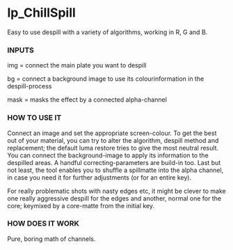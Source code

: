 # lp_ChillSpill

Easy to use despill with a variety of algorithms, working in R, G and B.

### INPUTS
img = connect the main plate you want to despill

bg = connect a background image to use its colourinformation in the despill-process

mask = masks the effect by a connected alpha-channel

### HOW TO USE IT
Connect an image and set the appropriate screen-colour. To get the best out of your material, you can try to alter the algorithm, despill method and replacement; the default luma restore tries to give the most neutral result.
You can connect the background-image to apply its information to the despilled areas. A handful correcting-parameters are build-in too.
Last but not least, the tool enables you to shuffle a spillmatte into the alpha channel, in case you need it for further adjustments (or for an entire key).

For really problematic shots with nasty edges etc, it might be clever to make one really aggressive despill for the edges and another, normal one for the core; keymixed by a core-matte from the initial key.

### HOW DOES IT WORK
Pure, boring math of channels. 
